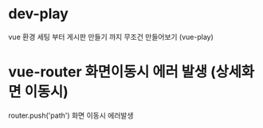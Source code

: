 # dev-play
vue 환경 세팅 부터 게시판 만들기 까지 
무조건 만들어보기 (vue-play)

# vue-router 화면이동시 에러 발생 (상세화면 이동시)
router.push('path') 화면 이동시 에러발생

